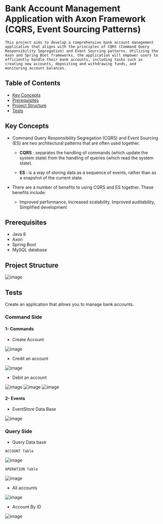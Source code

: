 # Bank Account Management Application with Axon Framework (CQRS, Event Sourcing Patterns)

```
This project aims to develop a comprehensive bank account management application that aligns with the principles of CQRS (Command Query Responsibility Segregation) and Event Sourcing patterns. Utilizing the Axon and Spring Boot frameworks, the application will empower users to efficiently handle their bank accounts, including tasks such as creating new accounts, depositing and withdrawing funds, and monitoring account balances.
```

## Table of Contents

- [Key Concepts](#key-concepts)
- [Prerequisites](#prerequisites)
- [Project Structure](#project-structure)
- [Tests](#tests)



## Key Concepts

- Command Query Responsibility Segregation (CQRS) and Event Sourcing (ES) are two architectural patterns that are often used together. 

  - **CQRS** : separates the handling of commands (which update the system state) from the handling of queries (which read the system state). 

  - **ES**  : is a way of storing data as a sequence of events, rather than as a snapshot of the current state.

- There are a number of benefits to using CQRS and ES together. These benefits include:

  - Improved performance, Increased scalability, Improved auditability, Simplified development

## Prerequisites

- Java 8
- Axon 
- Spring Boot 
- MySQL database

## Project Structure
![image](https://raw.githubusercontent.com/oussemou-mohamed/Event_Driven_Distributed_Architecture/master/src/imge/Capture.PNG)

## Tests

Create an application that allows you to manage bank accounts.  


### Command Side

#### 1- Commands

* Create Account

![image](https://github.com/oussemou-mohamed/Event_Driven_Distributed_Architecture/blob/master/src/imge/creat.PNG)

* Credit an account
  
![image](https://github.com/oussemou-mohamed/Event_Driven_Distributed_Architecture/blob/master/src/imge/credit.PNG)

* Debit an account

![image](https://github.com/oussemou-mohamed/Event_Driven_Distributed_Architecture/blob/master/src/imge/debitnormale.PNG)
![image](https://github.com/oussemou-mohamed/Event_Driven_Distributed_Architecture/blob/master/src/imge/debit_balance_not-sufficient.PNG)
![image](https://github.com/oussemou-mohamed/Event_Driven_Distributed_Architecture/blob/master/src/imge/debit-negative-amaunt.PNG)

#### 2- Events 

* EventStore Data Base

![image](https://github.com/oussemou-mohamed/Event_Driven_Distributed_Architecture/blob/master/src/imge/EventStore%20Data%20Base.PNG)



### Query Side

* Query Data base
  
`ACCOUNT Table`

![image](https://github.com/oussemou-mohamed/Event_Driven_Distributed_Architecture/blob/master/src/imge/ACCOUNT%20Table.PNG)

`OPERATION Table`

![image](https://github.com/oussemou-mohamed/Event_Driven_Distributed_Architecture/blob/master/src/imge/OPERATION%20Table.PNG)


* All accounts

![image](https://github.com/oussemou-mohamed/Event_Driven_Distributed_Architecture/blob/master/src/imge/All%20accounts.PNG)

* Account By ID

![image](https://github.com/oussemou-mohamed/Event_Driven_Distributed_Architecture/blob/master/src/imge/Account%20By%20ID.PNG)



